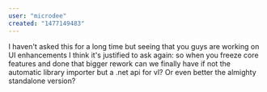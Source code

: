 ```yaml
---
user: "microdee"
created: "1477149483"
---
```


I haven't asked this for a long time but seeing that you guys are working on UI enhancements I think it's justified to ask again: so when you freeze core features and done that bigger rework can we finally have if not the automatic library importer but a .net api for vl? Or even better the almighty standalone version?
